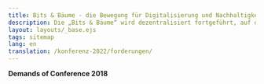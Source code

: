 ```yaml
---
title: Bits & Bäume - die Bewegung für Digitalisierung und Nachhaltigkeit
description: Die „Bits & Bäume“ wird dezentralisiert fortgeführt, auf dass sie weiter wächst und gedeiht.
layout: layouts/_base.ejs
tags: sitemap
lang: en
translation: /konferenz-2022/forderungen/
---
```


**Demands of Conference 2018**

